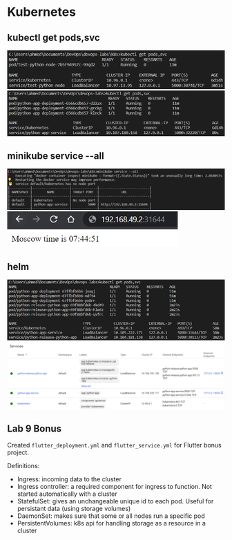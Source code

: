 # Kubernetes

## kubectl get pods,svc

![Outpout of get pods and svc after manual](../screenshots/lab9/kubectl-get-pods-svc-1.png)
![Outpout of get pods and svc after apply](../screenshots/lab9/kubectl-get-pods-svc-2.png)

## minikube service --all

![Outpout of Service All Console](../screenshots/lab9/service-all-console.png)
![Outpout of Service All Browser](../screenshots/lab9/service-all-browser.png)

## helm

![helm cmd get pods and svc](../screenshots/lab10/helm-cmd-get-pds-svc.png)
![helm k8s dashboard](../screenshots/lab10/helm-k8s-dashboard.png)

## Lab 9 Bonus

Created `flutter_deployment.yml` and `flutter_service.yml` for Flutter bonus project.

Definitions:

- Ingress: incoming data to the cluster
- Ingress controller: a required component for ingress to function. Not started automatically with a cluster
- StatefulSet: gives an unchangeable unique id to each pod. Useful for persistant data (using storage volumes)
- DaemonSet: makes sure that some or all nodes run a specific pod
- PersistentVolumes: k8s api for handling storage as a resource in a cluster
